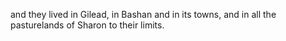 and they lived in Gilead, in Bashan and in its towns, and in all the pasturelands of Sharon to their limits.

